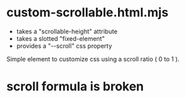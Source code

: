 # custom-scrollable.html.mjs
  - takes a "scrollable-height" attribute
  - takes a slotted "fixed-element" 
  - provides a "--scroll" css property

Simple element to customize css using a scroll ratio ( 0 to 1 ).

# scroll formula is broken
